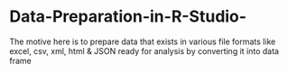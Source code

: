 # Data-Preparation-in-R-Studio-
The motive here is to prepare data that exists in various file formats like excel, csv, xml, html &amp; JSON ready for analysis by converting it into data frame
